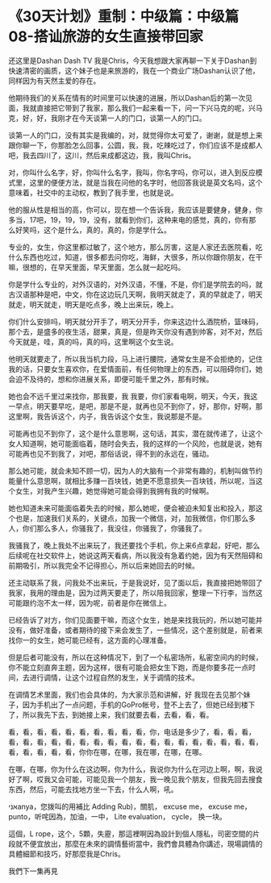# 《30天计划》重制：中级篇：中级篇08-搭讪旅游的女生直接带回家

还这里是Dashan Dash TV 我是Chris，今天我想跟大家再聊一下关于Dashan到快速清密的画质，这个妹子也是来旅游的，我在一个商业广场Dashan认识了他，同样因为有天然主爱的存在。

他期待我们的关系在情有的时间里可以快速的进展，所以Dashan后的第一次见面，我就直接把它带到了我家，那么我们一起来看一下，问一下兴马克的呢，兴马克，好，好，我刚才在今天谈第一人的门口，谈第一人的门口。

谈第一人的门口，没有其实是我编的，对，就觉得你太可爱了，谢谢，就是想上来跟你聊一下，你那脸怎么回事，公圆，我，我，吃辣吃过了，你们应该不是成都人吧，我去四川了，这川，然后来成都这边，我，我叫Chris。

对，你叫什么名字，好，你叫什么名字，我叫，你名字吗，你可以，进入到反应模式里，这里的便便方法，就是当我在问他的名字时，他回答我说是英文名吗，这个意味着，社交中的主动权，教到了我手里，也就是说。

他的服从性是相当的高，你可以，现在想一个告诉我，我应该是要健身，健身，你多当，17吧，19，19，19，没有，就看到你们，这种来电的感觉，真的，你有那么好笑吗，这个是什么，真的，真的，你是学什么。

专业的，女生，你这里都过敏了，这个地方，那么厉害，这是人家还去医院看，吃什么东西也吃过，知道，很多都去问你吃，海鲜，大很多，所以你跟你朋友，在干嘛，很想的，在早天里面，早天里面，怎么就一起吃吗。

你是学什么专业的，对外汉语的，对外汉语，不懂，不是，你们是学院去的吗，就古汉语那种是吧，中文，你在这边玩几天啊，我明天就走了，真的早就走了，明天就走，明天就走，明天是吃点多，晚上出来玩，晚上。

你们什么安排吗，明天就分开手了，明天分开手，你来这边什么酒院桥，篮味码，那个去，是盛多的夜生活，甜果，真是，但是昨天你没有遇到帅客，对不对，然后今天就是，哇，真的吗，真的吗，这里啊这个女生说。

他明天就要走了，所以我当机力段，马上进行腰院，通常女生是不会拒绝的，记住我的话，只要女生喜欢你，在爱情面前，有任何物理上的东西，可以阻碍你们，她会迫不及待的，想和你进展关系，即便可能千里之外，那有时候。

她也会不远千里过来找你，那我要，我 我要，你们家看电啊，明天，今天，我这一早点，明天要早吃，是吧，那是不是，就再也见不到你了，好，那你，好啊，那这里啊，我告诉这个，内子，我告诉这个女生，我说那是不是。

可能再也见不到你了，这个是什么意思啊，这句话，其实，潜在就传递了，让这个女人知道啊，她可能面临着，随时会失去，我的这样的一个风险，也就是说，她有可能再也见不到我了，对吧，那俗话说，得不到的永远在，骚动。

那么她可能，就会未知不顾一切，因为人的大脑有一个非常有趣的，机制叫做节约能量什么意思啊，就相比多赚一百块钱，她更不愿意损失一百块钱，所以呢，当这个女生，对我产生兴趣，她觉得她可能会得到我拥有我的时候啊。

她也知道未来可能面临着失去的时候，那么她呢，便会被迫未知复出和投入，那这个也是，加速我们关系的，关键点，加我一个微信，对，加我微信，你们那么多人，你们那么多人，你骚我了，我没往，你骚我了，你骚我了。

我骚我了，晚上我处不出来玩了，我还要找个手机，你上来6点拿起，好吧，那么后续呢在社交软件上，她说这两天看病，所以我没有急着约她，因为有天然阻碍和前期吸引，所以我完全不记得担心，所以后来她回去的时候。

还主动联系了我，问我处不出来玩，于是我说好，见了面以后，我直接把她带回了我家，我用的理由是，因为过两天要走了，所以陪我回家，整理一下行李，当然这可能跟约泡不太一样，因为呢，前者是你在微信上。

已经告诉了对方，你们见面要干嘛，而这个女生，她是来找我玩的，所以她可能并没有，做好准备，或者期待的接下来会发生了，一些情况，这个差别就是，前者来找你一的女生，她可能已经有，这方面的心理准备。

但是后者可能没有，所以在这种情况下，到了一个私密场所，私密空间内的时候，你不能立刻直奔主题，因为这样，很有可能会把女生下跑，而是你要多花一点时间，去进行调情，让这个过程自然的发生，关于调情的技术。

在调情艺术里面，我们也会具体的，为大家示范和讲解，好 我现在去见那个妹子，因为手机出了一点问题，手机的GoPro帐号，登不上去了，但她已经到楼下了，所以我先下去，到她接上来，我们就要去看，去看，看，看。

看，看，看，看，看，看，看，看，看，看，你，电话是多少了，看，看，看，看，看，看，看，看，看，看，看，看，看，看，看，看，看，看，看，看，看，看，看，看，看，看，你你在哪，在哪，我在哪，在哪，在哪。

在哪，在哪，你为什么在这边啊，你为什么，我说你为什么在河边上啊，啊，我说好了啊，哎我又会可能，可能见我一个朋友，我一晚见我个朋友，但我先回去搜食东西，然后，可能去找地方坐一下去，什么人啊，吼。

 אניanya，您拨叫的用補比 Adding Rub)，關肌， excuse me， excuse me， punto，听咤因為，加油，一中， Lite evaluation， cycle， 换一块。

這個，L rope，这个，5顆，失靂，那這裡啊因為設計到個人隱私，司密空間的片段就不便宜放出，那麼在未來的調情藝術當中，我們會具體為你講述，現場調情的具體細節和技巧，好那麼我是Chris。

我們下一集再見